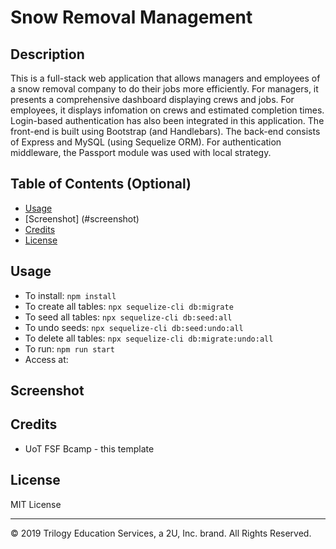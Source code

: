 # Snow Removal Management

## Description 
This is a full-stack web application that allows managers and employees of a snow removal company to do their jobs more efficiently. For managers, it presents a comprehensive dashboard displaying crews and jobs. For employees, it displays infomation on crews and estimated completion times. Login-based authentication has also been integrated in this application. The front-end is built using Bootstrap (and Handlebars). The back-end consists of Express and MySQL (using Sequelize ORM). For authentication middleware, the Passport module was used with local strategy.

## Table of Contents (Optional)

* [Usage](#usage)
* [Screenshot] (#screenshot)
* [Credits](#credits)
* [License](#license)

## Usage 
* To install: `npm install`
* To create all tables: `npx sequelize-cli db:migrate`
* To seed all tables: `npx sequelize-cli db:seed:all`
* To undo seeds: `npx sequelize-cli db:seed:undo:all`
* To delete all tables: `npx sequelize-cli db:migrate:undo:all`
* To run: `npm run start`
* Access at: 

## Screenshot 

## Credits
* UoT FSF Bcamp - this template

## License

MIT License

---
© 2019 Trilogy Education Services, a 2U, Inc. brand. All Rights Reserved.
